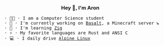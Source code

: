 ### <div align="center">Hey 👋, I'm Aron</div>

<pre>
 · 👨‍🎓 · I am a Computer Science student
 · 🔭 · I'm currently working on <a href="https://github.com/abachrati/basalt">Basalt</a>, a Minecraft server written in Zig
 · 🌱 · I'm learning <a href="https://ziglang.org">Zig</a>
 · ⚡ · My favorite languages are Rust and ANSI C
 · 💻 · I daily drive <a href="https:://alpinelinux.org">Alpine Linux</a>
</pre>
